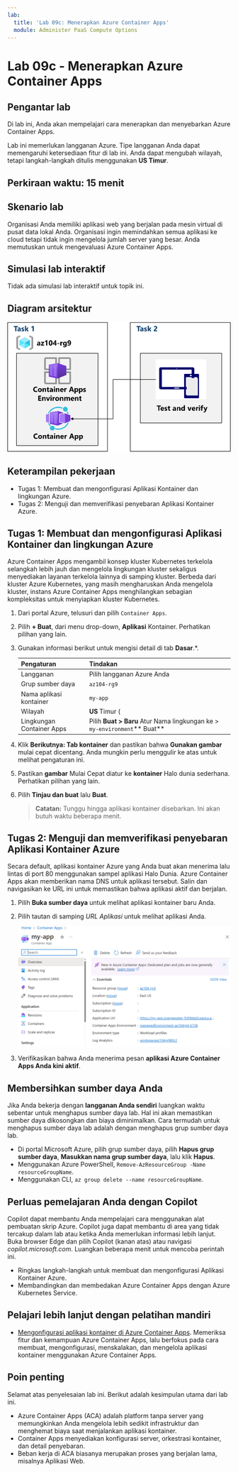 ```yaml
---
lab:
  title: 'Lab 09c: Menerapkan Azure Container Apps'
  module: Administer PaaS Compute Options
---
```


# Lab 09c - Menerapkan Azure Container Apps

## Pengantar lab

Di lab ini, Anda akan mempelajari cara menerapkan dan menyebarkan Azure Container Apps.

Lab ini memerlukan langganan Azure. Tipe langganan Anda dapat memengaruhi ketersediaan fitur di lab ini. Anda dapat mengubah wilayah, tetapi langkah-langkah ditulis menggunakan **US Timur**.

## Perkiraan waktu: 15 menit

## Skenario lab

Organisasi Anda memiliki aplikasi web yang berjalan pada mesin virtual di pusat data lokal Anda. Organisasi ingin memindahkan semua aplikasi ke cloud tetapi tidak ingin mengelola jumlah server yang besar. Anda memutuskan untuk mengevaluasi Azure Container Apps.

## Simulasi lab interaktif

Tidak ada simulasi lab interaktif untuk topik ini. 

## Diagram arsitektur

![Diagram tugas.](../media/az104-lab09b-aca-architecture.png)

## Keterampilan pekerjaan

- Tugas 1: Membuat dan mengonfigurasi Aplikasi Kontainer dan lingkungan Azure.
- Tugas 2: Menguji dan memverifikasi penyebaran Aplikasi Kontainer Azure.

## Tugas 1: Membuat dan mengonfigurasi Aplikasi Kontainer dan lingkungan Azure

Azure Container Apps mengambil konsep kluster Kubernetes terkelola selangkah lebih jauh dan mengelola lingkungan kluster sekaligus menyediakan layanan terkelola lainnya di samping kluster. Berbeda dari kluster Azure Kubernetes, yang masih mengharuskan Anda mengelola kluster, instans Azure Container Apps menghilangkan sebagian kompleksitas untuk menyiapkan kluster Kubernetes.

1. Dari portal Azure, telusuri dan pilih `Container Apps`.

1. Pilih **+ Buat**, dari menu drop-down, **Aplikasi** Kontainer. Perhatikan pilihan yang lain. 

1. Gunakan informasi berikut untuk mengisi detail di tab **Dasar**.*.

    | Pengaturan | Tindakan |
    |---|---|
    | Langganan | Pilih langganan Azure Anda |
    | Grup sumber daya | `az104-rg9` |
    | Nama aplikasi kontainer |  `my-app` |
    | Wilayah    | **US** Timur (|
    | Lingkungan Container Apps | Pilih **Buat > Baru** Atur Nama lingkungan ke > `my-environment`** Buat** |

1. Klik **Berikutnya: Tab kontainer** dan pastikan bahwa **Gunakan gambar** mulai cepat dicentang. Anda mungkin perlu menggulir ke atas untuk melihat pengaturan ini. 

1. Pastikan **gambar** Mulai Cepat diatur ke **kontainer** Halo dunia sederhana. Perhatikan pilihan yang lain. 

1. Pilih **Tinjau dan buat** lalu **Buat**.

    >**Catatan:** Tunggu hingga aplikasi kontainer disebarkan. Ini akan butuh waktu beberapa menit. 
 
## Tugas 2: Menguji dan memverifikasi penyebaran Aplikasi Kontainer Azure

Secara default, aplikasi kontainer Azure yang Anda buat akan menerima lalu lintas di port 80 menggunakan sampel aplikasi Halo Dunia. Azure Container Apps akan memberikan nama DNS untuk aplikasi tersebut. Salin dan navigasikan ke URL ini untuk memastikan bahwa aplikasi aktif dan berjalan.

1. Pilih **Buka sumber daya** untuk melihat aplikasi kontainer baru Anda.

1. Pilih tautan di samping *URL Aplikasi* untuk melihat aplikasi Anda.

    ![Cuplikan layar halaman gambaran umum ACA di portal.](../media/az104-lab09b-aca-overview.png)

1. Verifikasikan bahwa Anda menerima pesan **aplikasi Azure Container Apps Anda kini aktif**.
   
## Membersihkan sumber daya Anda

Jika Anda bekerja dengan **langganan Anda sendiri** luangkan waktu sebentar untuk menghapus sumber daya lab. Hal ini akan memastikan sumber daya dikosongkan dan biaya diminimalkan. Cara termudah untuk menghapus sumber daya lab adalah dengan menghapus grup sumber daya lab. 

+ Di portal Microsoft Azure, pilih grup sumber daya, pilih **Hapus grup sumber daya**, **Masukkan nama grup sumber daya**, lalu klik **Hapus**.
+ Menggunakan Azure PowerShell, `Remove-AzResourceGroup -Name resourceGroupName`.
+ Menggunakan CLI, `az group delete --name resourceGroupName`.

## Perluas pemelajaran Anda dengan Copilot
Copilot dapat membantu Anda mempelajari cara menggunakan alat pembuatan skrip Azure. Copilot juga dapat membantu di area yang tidak tercakup dalam lab atau ketika Anda memerlukan informasi lebih lanjut. Buka browser Edge dan pilih Copilot (kanan atas) atau navigasi *copilot.microsoft.com*. Luangkan beberapa menit untuk mencoba perintah ini.

+ Ringkas langkah-langkah untuk membuat dan mengonfigurasi Aplikasi Kontainer Azure.
+ Membandingkan dan membedakan Azure Container Apps dengan Azure Kubernetes Service.

## Pelajari lebih lanjut dengan pelatihan mandiri

+ [Mengonfigurasi aplikasi kontainer di Azure Container Apps](https://learn.microsoft.com/training/modules/configure-container-app-azure-container-apps/). Memeriksa fitur dan kemampuan Azure Container Apps, lalu berfokus pada cara membuat, mengonfigurasi, menskalakan, dan mengelola aplikasi kontainer menggunakan Azure Container Apps.


## Poin penting

Selamat atas penyelesaian lab ini. Berikut adalah kesimpulan utama dari lab ini. 

+ Azure Container Apps (ACA) adalah platform tanpa server yang memungkinkan Anda mengelola lebih sedikit infrastruktur dan menghemat biaya saat menjalankan aplikasi kontainer.
+ Container Apps menyediakan konfigurasi server, orkestrasi kontainer, dan detail penyebaran. 
+ Beban kerja di ACA biasanya merupakan proses yang berjalan lama, misalnya Aplikasi Web.

     
